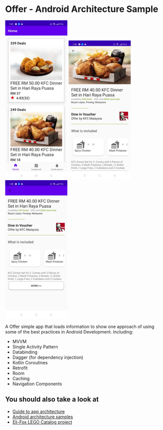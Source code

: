 # Offer - Android Architecture Sample

<p float="left">
  <img src="https://github.com/nobeldhar/Offer/blob/master/assets/offer.jpg" width="200">
  <img src="https://github.com/nobeldhar/Offer/blob/master/assets/offer_details1.jpg" width="200">
  <img src="https://github.com/nobeldhar/Offer/blob/master/assets/offer_details2.jpg" width="200">
 </p>

A Offer simple app that loads information to show one approach of using some of the best practices in Android Development. Including: 
 * MVVM
 * Single Activity Pattern
 * Databinding
 * Dagger (for dependency injection)
 * Kotlin Coroutines
 * Retrofit
 * Room
 * Caching
 * Navigation Components
 
 ## You should also take a look at
 * [Guide to app architecture](https://developer.android.com/jetpack/guide)
 * [Android architecture samples](https://github.com/android/architecture-samples)
 * [Eli-Fox LEGO Catalog project](https://proandroiddev.com/android-architecture-starring-kotlin-coroutines-jetpack-mvvm-room-paging-retrofit-and-dagger-7749b2bae5f7)
